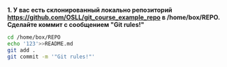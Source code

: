 **1. У вас есть склонированный локально репозиторий  https://github.com/OSLL/git_course_example_repo в ﻿/home/box/REPO. Сделайте коммит с сообщением "Git rules!"**

```bash
cd /home/box/REPO
echo '123'>>README.md
git add .
git commit -m '"Git rules!"'
```

